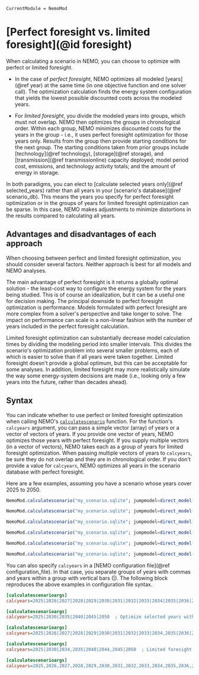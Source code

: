 ```@meta
CurrentModule = NemoMod
```
# [Perfect foresight vs. limited foresight](@id foresight)

When calculating a scenario in NEMO, you can choose to optimize with perfect or limited foresight.

- In the case of *perfect foresight*, NEMO optimizes all modeled [years](@ref year) at the same time (in one objective function and one solver call). The optimization calculation finds the energy system configuration that yields the lowest possible discounted costs across the modeled years.

- For *limited foresight*, you divide the modeled years into groups, which must not overlap. NEMO then optimizes the groups in chronological order. Within each group, NEMO minimizes discounted costs for the years in the group - i.e., it uses perfect foresight optimization for those years only. Results from the group then provide starting conditions for the next group. The starting conditions taken from prior groups include [technology](@ref technology), [storage](@ref storage), and [transmission](@ref transmissionline) capacity deployed; model period cost, emissions, and technology activity totals; and the amount of energy in storage.

In both paradigms, you can elect to [calculate selected years only](@ref selected_years) rather than all years in your [scenario's database](@ref scenario_db). This means the years you specify for perfect foresight optimization or in the groups of years for limited foresight optimization can be sparse. In this case, NEMO makes adjustments to minimize distortions in the results compared to calculating all years.

## Advantages and disadvantages of each approach

When choosing between perfect and limited foresight optimization, you should consider several factors. Neither approach is best for all models and NEMO analyses.

The main advantage of perfect foresight is it returns a globally optimal solution - the least-cost way to configure the energy system for the years being studied. This is of course an idealization, but it can be a useful one for decision making. The principal downside to perfect foresight optimization is performance. Models formulated with perfect foresight are more complex from a solver's perspective and take longer to solve. The impact on performance can scale in a non-linear fashion with the number of years included in the perfect foresight calculation.

Limited foresight optimization can substantially decrease model calculation times by dividing the modeling period into smaller intervals. This divides the scenario's optimization problem into several smaller problems, each of which is easier to solve than if all years were taken together. Limited foresight doesn't provide a global optimum, but this can be acceptable for some analyses. In addition, limited foresight may more realistically simulate the way some energy-system decisions are made (i.e., looking only a few years into the future, rather than decades ahead).

## Syntax

You can indicate whether to use perfect or limited foresight optimization when calling NEMO's [`calculatescenario`](@scenario_calc) function. For the function's `calcyears` argument, you can pass a simple vector (array) of years or a vector of vectors of years. If you provide one vector of years, NEMO optimizes those years with perfect foresight. If you supply multiple vectors (in a vector of vectors), NEMO takes each as a group of years for limited foresight optimization. When passing multiple vectors of years to `calcyears`, be sure they do not overlap and they are in chronological order. If you don't provide a value for `calcyears`, NEMO optimizes all years in the scenario database with perfect foresight.

Here are a few examples, assuming you have a scenario whose years cover 2025 to 2050.

```julia
NemoMod.calculatescenario("my_scenario.sqlite"; jumpmodel=direct_model(Xpress.Optimizer()), calcyears=[[2025,2026,2027,2028,2029,2030,2031,2032,2033,2034,2035,2036,2037,2038,2039,2040,2041,2042,2043,2044,2045,2046,2047,2048,2049,2050]])  # Optimize all years with perfect foresight

NemoMod.calculatescenario("my_scenario.sqlite"; jumpmodel=direct_model(Xpress.Optimizer()))  # Optimize all years with perfect foresight (calcyears argument omitted)

NemoMod.calculatescenario("my_scenario.sqlite"; jumpmodel=direct_model(Xpress.Optimizer()), calcyears=[[2025,2030,2035,2040,2045,2050]])  # Optimize selected years with perfect foresight

NemoMod.calculatescenario("my_scenario.sqlite"; jumpmodel=direct_model(Xpress.Optimizer()), calcyears=[[2025,2026,2027,2028,2029,2030,2031,2032,2033,2034], [2035,2036,2037,2038,2039,2040,2041,2042,2043,2044], [2045,2046,2047,2048,2049,2050]])  # Limited foresight optimization in three parts: optimize 2025-2034 with perfect foresight, then optimize 2035-2044 with perfect foresight, then optimize 2045-2050 with perfect foresight

NemoMod.calculatescenario("my_scenario.sqlite"; jumpmodel=direct_model(Xpress.Optimizer()), calcyears=[[2025,2030,2034], [2035,2040,2044], [2045,2050]])  # Limited foresight optimization in three parts (calculating selected years only): optimize 2025, 2030, and 2034 with perfect foresight; then optimize 2035, 2040, and 2044 with perfect foresight; then optimize 2045 and 2050 with perfect foresight

NemoMod.calculatescenario("my_scenario.sqlite"; jumpmodel=direct_model(Xpress.Optimizer()), calcyears=[[2025],[2026],[2027],[2028],[2029],[2030],[2031],[2032],[2033],[2034],[2035],[2036],[2037],[2038],[2039],[2040],[2041],[2042],[2043],[2044],[2045],[2046],[2047],[2048],[2049],[2050]])  # Limited foresight optimization: optimize each year individually
```

You can also specify `calcyears` in a [NEMO configuration file](@ref configuration_file). In that case, you separate groups of years with commas and years within a group with vertical bars (|). The following block reproduces the above examples in configuration file syntax.

```ini
[calculatescenarioargs]
calcyears=2025|2026|2027|2028|2029|2030|2031|2032|2033|2034|2035|2036|2037|2038|2039|2040|2041|2042|2043|2044|2045|2046|2047|2048|2049|2050  ; Optimize all years with perfect foresight

[calculatescenarioargs]
calcyears=2025|2030|2035|2040|2045|2050  ; Optimize selected years with perfect foresight

[calculatescenarioargs]
calcyears=2025|2026|2027|2028|2029|2030|2031|2032|2033|2034,2035|2036|2037|2038|2039|2040|2041|2042|2043|2044,2045|2046|2047|2048|2049|2050  ; Limited foresight optimization in three parts: optimize 2025-2034 with perfect foresight, then optimize 2035-2044 with perfect foresight, then optimize 2045-2050 with perfect foresight

[calculatescenarioargs]
calcyears=2025|2030|2034,2035|2040|2044,2045|2050  ; Limited foresight optimization in three parts (calculating selected years only): optimize 2025, 2030, and 2034 with perfect foresight; then optimize 2035, 2040, and 2044 with perfect foresight; then optimize 2045 and 2050 with perfect foresight

[calculatescenarioargs]
calcyears=2025,2026,2027,2028,2029,2030,2031,2032,2033,2034,2035,2036,2037,2038,2039,2040,2041,2042,2043,2044,2045,2046,2047,2048,2049,2050  ; Limited foresight optimization: optimize each year individually
```